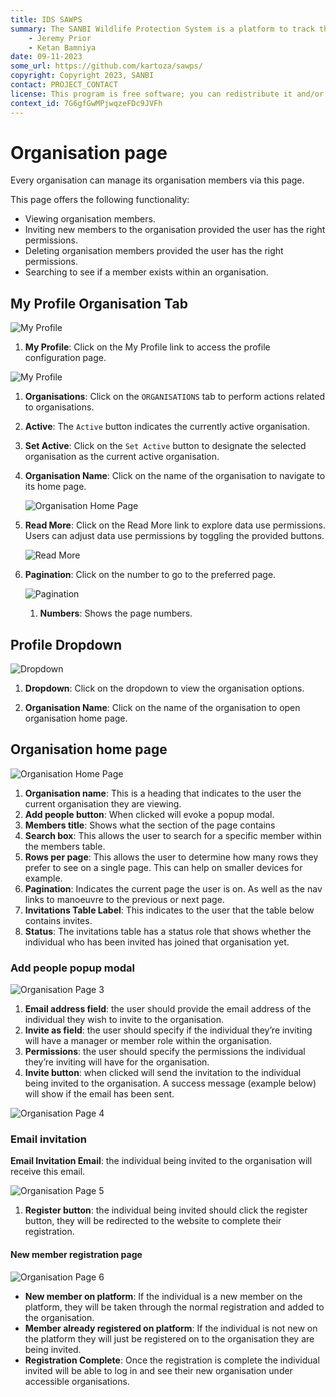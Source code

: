 ```yaml
---
title: IDS SAWPS
summary: The SANBI Wildlife Protection System is a platform to track the population levels of endangered wildlife.
    - Jeremy Prior
    - Ketan Bamniya
date: 09-11-2023
some_url: https://github.com/kartoza/sawps/
copyright: Copyright 2023, SANBI
contact: PROJECT_CONTACT
license: This program is free software; you can redistribute it and/or modify it under the terms of the GNU Affero General Public License as published by the Free Software Foundation; either version 3 of the License, or (at your option) any later version.
context_id: 7G6gfGwMPjwqzeFDc9JVFh
---
```


# Organisation page

Every organisation can manage its organisation members via this page.

This page offers the following functionality:

* Viewing organisation members.
* Inviting new members to the organisation provided the user has the right permissions.
* Deleting organisation members provided the user has the right permissions.
* Searching to see if a member exists within an organisation.

## My Profile Organisation Tab

![My Profile](./img/organisation-page-8.png)

1. **My Profile**: Click on the My Profile link to access the profile configuration page.

![My Profile](./img/organisation-page-9.png)

1. **Organisations**: Click on the `ORGANISATIONS` tab to perform actions related to organisations.

2. **Active**: The `Active` button indicates the currently active organisation.

3. **Set Active**: Click on the `Set Active` button to designate the selected organisation as the current active organisation.

4. **Organisation Name**: Click on the name of the organisation to navigate to its home page.

    ![Organisation Home Page](./img/organisation-page-10.png)

5. **Read More**: Click on the Read More link to explore data use permissions. Users can adjust data use permissions by toggling the provided buttons.

    ![Read More](./img/organisation-page-11.png)

6. **Pagination**: Click on the number to go to the preferred page.

    ![Pagination](./img/organisation-page-12.png)

    1. **Numbers**: Shows the page numbers.

## Profile Dropdown

![Dropdown](./img/organisation-page-7.png)

1. **Dropdown**: Click on the dropdown to view the organisation options.

2. **Organisation Name**: Click on the name of the organisation to open organisation home page.

## Organisation home page

![Organisation Home Page](./img/organisation-page-2.png)

1. **Organisation name**: This is a heading that indicates to the user the current organisation they are viewing.
2. **Add people button**: When clicked will evoke a popup modal.
3. **Members title**: Shows what the section of the page contains
4. **Search box**: This allows the user to search for a specific member within the members table.
5. **Rows per page**: This allows the user to determine how many rows they prefer to see on a single page. This can help on smaller devices for example.
6. **Pagination**: Indicates the current page the user is on. As well as the nav links to manoeuvre to the previous or next page.
7. **Invitations Table Label**: This indicates to the user that the table below contains invites.
8. **Status**: The invitations table has a status role that shows whether the individual who has been invited has joined that organisation yet.

### Add people popup modal

![Organisation Page 3](./img/organisation-page-3.png)

1. **Email address field**: the user should provide the email address of the individual they wish to invite to the organisation.
2. **Invite as field**: the user should specify if the individual they’re inviting will have a manager or member role within the organisation.
3. **Permissions**: the user should specify the permissions the individual they’re inviting will have for the organisation.
4. **Invite button**: when clicked will send the invitation to the individual being invited to the organisation. A success message (example below) will show if the email has been sent.

![Organisation Page 4](./img/organisation-page-4.png)

### Email invitation

**Email Invitation Email**: the individual being invited to the organisation will receive this email.

![Organisation Page 5](./img/organisation-page-5.png)

1. **Register button**: the individual being invited should click the register button, they will be redirected to the website to complete their registration.

#### New member registration page

![Organisation Page 6](./img/organisation-page-6.png)

* **New member on platform**: If the individual is a new member on the platform, they will be taken through the normal registration and added to the organisation.
* **Member already registered on platform**: If the individual is not new on the platform they will just be registered on to the organisation they are being invited.
* **Registration Complete**: Once the registration is complete the individual invited will be able to log in and see their new organisation under accessible organisations.
